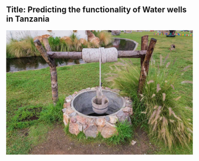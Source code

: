 ## Title: Predicting the functionality of Water wells in Tanzania

![Kingcounty Houses](well_02.jpg)



